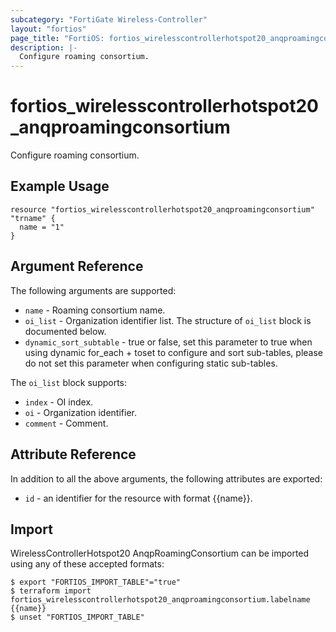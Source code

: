 ```yaml
---
subcategory: "FortiGate Wireless-Controller"
layout: "fortios"
page_title: "FortiOS: fortios_wirelesscontrollerhotspot20_anqproamingconsortium"
description: |-
  Configure roaming consortium.
---
```


# fortios_wirelesscontrollerhotspot20_anqproamingconsortium
Configure roaming consortium.

## Example Usage

```hcl
resource "fortios_wirelesscontrollerhotspot20_anqproamingconsortium" "trname" {
  name = "1"
}
```

## Argument Reference

The following arguments are supported:

* `name` - Roaming consortium name.
* `oi_list` - Organization identifier list. The structure of `oi_list` block is documented below.
* `dynamic_sort_subtable` - true or false, set this parameter to true when using dynamic for_each + toset to configure and sort sub-tables, please do not set this parameter when configuring static sub-tables.

The `oi_list` block supports:

* `index` - OI index.
* `oi` - Organization identifier.
* `comment` - Comment.


## Attribute Reference

In addition to all the above arguments, the following attributes are exported:
* `id` - an identifier for the resource with format {{name}}.

## Import

WirelessControllerHotspot20 AnqpRoamingConsortium can be imported using any of these accepted formats:
```
$ export "FORTIOS_IMPORT_TABLE"="true"
$ terraform import fortios_wirelesscontrollerhotspot20_anqproamingconsortium.labelname {{name}}
$ unset "FORTIOS_IMPORT_TABLE"
```
